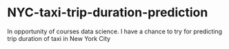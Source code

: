 # NYC-taxi-trip-duration-prediction
In opportunity of courses data science. I have a chance to try for predicting trip duration of taxi in New York City
